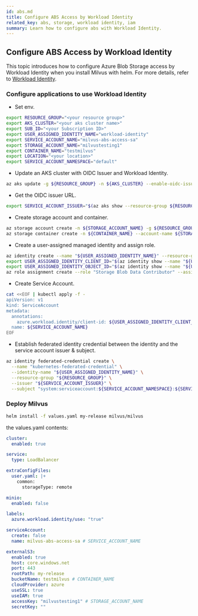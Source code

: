 ```yaml
---
id: abs.md
title: Configure ABS Access by Workload Identity
related_key: abs, storage, workload identity, iam
summary: Learn how to configure abs with Workload Identity.
---
```


## Configure ABS Access by Workload Identity
This topic introduces how to configure Azure Blob Storage access by Workload Identity when you install Milvus with helm. 
For more details, refer to [Workload Identity](https://azure.github.io/azure-workload-identity/docs/introduction.html).


### Configure applications to use Workload Identity

- Set env.
```bash
export RESOURCE_GROUP="<your resource group>"
export AKS_CLUSTER="<your aks cluster name>" 
export SUB_ID="<your Subscription ID>"
export USER_ASSIGNED_IDENTITY_NAME="workload-identity"
export SERVICE_ACCOUNT_NAME="milvus-abs-access-sa"
export STORAGE_ACCOUNT_NAME="milvustesting1"
export CONTAINER_NAME="testmilvus"
export LOCATION="<your location>"
export SERVICE_ACCOUNT_NAMESPACE="default"
```

- Update an AKS cluster with OIDC Issuer and Workload Identity.
```bash
az aks update -g ${RESOURCE_GROUP} -n ${AKS_CLUSTER} --enable-oidc-issuer --enable-workload-identity
```

- Get the OIDC issuer URL.
```bash
export SERVICE_ACCOUNT_ISSUER="$(az aks show --resource-group ${RESOURCE_GROUP} --name ${AKS_CLUSTER} --query 'oidcIssuerProfile.issuerUrl' -otsv)"
```

- Create storage account and container.
```bash
az storage account create -n ${STORAGE_ACCOUNT_NAME} -g ${RESOURCE_GROUP} -l $LOCATION --sku Standard_LRS --min-tls-version TLS1_2
az storage container create -n ${CONTAINER_NAME} --account-name ${STORAGE_ACCOUNT_NAME}

```

- Create a user-assigned managed identity and assign role.
```bash
az identity create --name "${USER_ASSIGNED_IDENTITY_NAME}" --resource-group "${RESOURCE_GROUP}"
export USER_ASSIGNED_IDENTITY_CLIENT_ID="$(az identity show --name "${USER_ASSIGNED_IDENTITY_NAME}" --resource-group "${RESOURCE_GROUP}" --query 'clientId' -otsv)"
export USER_ASSIGNED_IDENTITY_OBJECT_ID="$(az identity show --name "${USER_ASSIGNED_IDENTITY_NAME}" --resource-group "${RESOURCE_GROUP}" --query 'principalId' -otsv)"
az role assignment create --role "Storage Blob Data Contributor" --assignee "${USER_ASSIGNED_IDENTITY_OBJECT_ID}" --scope "/subscriptions/${SUB_ID}/resourceGroups/${RESOURCE_GROUP}/providers/Microsoft.Storage/storageAccounts/${STORAGE_ACCOUNT_NAME}"

```

- Create Service Account.
```bash
cat <<EOF | kubectl apply -f -
apiVersion: v1
kind: ServiceAccount
metadata:
  annotations:
    azure.workload.identity/client-id: ${USER_ASSIGNED_IDENTITY_CLIENT_ID}
  name: ${SERVICE_ACCOUNT_NAME}
EOF
```

- Establish federated identity credential between the identity and the service account issuer & subject.
```bash
az identity federated-credential create \
  --name "kubernetes-federated-credential" \
  --identity-name "${USER_ASSIGNED_IDENTITY_NAME}" \
  --resource-group "${RESOURCE_GROUP}" \
  --issuer "${SERVICE_ACCOUNT_ISSUER}" \
  --subject "system:serviceaccount:${SERVICE_ACCOUNT_NAMESPACE}:${SERVICE_ACCOUNT_NAME}"
```


### Deploy Milvus
```bash
helm install -f values.yaml my-release milvus/milvus
``` 

the values.yaml contents:
```yaml
cluster:
  enabled: true

service:
  type: LoadBalancer

extraConfigFiles:
  user.yaml: |+
    common:
      storageType: remote

minio:
  enabled: false

labels:
  azure.workload.identity/use: "true"

serviceAccount:
  create: false
  name: milvus-abs-access-sa # SERVICE_ACCOUNT_NAME

externalS3:
  enabled: true
  host: core.windows.net
  port: 443
  rootPath: my-release
  bucketName: testmilvus # CONTAINER_NAME
  cloudProvider: azure
  useSSL: true
  useIAM: true
  accessKey: "milvustesting1" # STORAGE_ACCOUNT_NAME
  secretKey: ""
```
